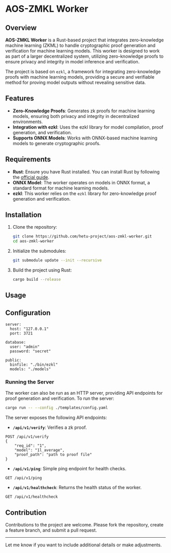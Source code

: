 # AOS-ZMKL Worker

## Overview

**AOS-ZMKL Worker** is a Rust-based project that integrates zero-knowledge machine learning (ZKML) to handle cryptographic proof generation and verification for machine learning models. This worker is designed to work as part of a larger decentralized system, utilizing zero-knowledge proofs to ensure privacy and integrity in model inference and verification.

The project is based on `ezkl`, a framework for integrating zero-knowledge proofs with machine learning models, providing a secure and verifiable method for proving model outputs without revealing sensitive data.

## Features

- **Zero-Knowledge Proofs**: Generates zk proofs for machine learning models, ensuring both privacy and integrity in decentralized environments.
- **Integration with ezkl**: Uses the ezkl library for model compilation, proof generation, and verification.
- **Supports ONNX Models**: Works with ONNX-based machine learning models to generate cryptographic proofs.

## Requirements

- **Rust**: Ensure you have Rust installed. You can install Rust by following the [official guide](https://www.rust-lang.org/tools/install).
- **ONNX Model**: The worker operates on models in ONNX format, a standard format for machine learning models.
- **ezkl**: This worker relies on the `ezkl` library for zero-knowledge proof generation and verification.

## Installation

1. Clone the repository:

   ```bash
   git clone https://github.com/hetu-project/aos-zmkl-worker.git
   cd aos-zmkl-worker
   ```

2. Initialize the submodules:

   ```bash
   git submodule update --init --recursive
   ```

3. Build the project using Rust:

   ```bash
   cargo build --release
   ```

## Usage

## Configuration

```
server:
  host: "127.0.0.1"
  port: 3721

database:
  user: "admin"
  password: "secret"

public:
  binfile: "./bin/ezkl"
  models: "./models"

```

### Running the Server

The worker can also be run as an HTTP server, providing API endpoints for proof generation and verification. To run the server:

```bash
cargo run -- --config ./templates/config.yaml
```

The server exposes the following API endpoints:

- **`/api/v1/verify`**: Verifies a zk proof.

```
POST /api/v1/verify
{
    "req_id": "1",
    "model": "1l_average",
    "proof_path": "path to proof file"
}
```

- **`/api/v1/ping`**: Simple ping endpoint for health checks.

```
GET /api/v1/ping
```

- **`/api/v1/healthcheck`**: Returns the health status of the worker.

```
GET /api/v1/healthcheck

```


## Contribution

Contributions to the project are welcome. Please fork the repository, create a feature branch, and submit a pull request.

---

Let me know if you want to include additional details or make adjustments.
